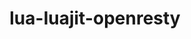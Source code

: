 ---
title: "lua-luajit-openresty"
layout: cache
categories: [package, develop-2024-11-10]
meta: {"versions": ["2.1-20240626"], "compilers": ["apple-clang@=15.0.0", "gcc@=10.2.1"], "oss": ["centos7", "ventura"], "platforms": ["darwin", "linux"], "targets": ["aarch64", "x86_64_v3"], "stacks": ["developer-tools-darwin", "developer-tools-manylinux2014", "root"], "num_specs": 2, "num_specs_by_stack": {"root": 2, "developer-tools-darwin": 1, "developer-tools-manylinux2014": 1}}
spec_details: [{"hash": "ozd5mgogxmd5l7tvitsm3yex236nmih3", "compiler": "apple-clang@=15.0.0", "versions": ["2.1-20240626"], "os": "ventura", "platform": "darwin", "target": "aarch64", "variants": ["build_system=makefile", "fetcher=curl", "+lualinks"], "stacks": ["root", "developer-tools-darwin"], "size": "-", "tarball": "https://binaries.spack.io/develop-2024-11-10/build_cache/darwin-ventura-aarch64/apple-clang-15.0.0/lua-luajit-openresty-2.1-20240626/darwin-ventura-aarch64-apple-clang-15.0.0-lua-luajit-openresty-2.1-20240626-ozd5mgogxmd5l7tvitsm3yex236nmih3.spack"}, {"hash": "qfccgdjeerabnxbolhfiylgscg2rrgd4", "compiler": "gcc@=10.2.1", "versions": ["2.1-20240626"], "os": "centos7", "platform": "linux", "target": "x86_64_v3", "variants": ["build_system=makefile", "fetcher=curl", "+lualinks"], "stacks": ["root", "developer-tools-manylinux2014"], "size": "-", "tarball": "https://binaries.spack.io/develop-2024-11-10/build_cache/linux-centos7-x86_64_v3/gcc-10.2.1/lua-luajit-openresty-2.1-20240626/linux-centos7-x86_64_v3-gcc-10.2.1-lua-luajit-openresty-2.1-20240626-qfccgdjeerabnxbolhfiylgscg2rrgd4.spack"}]
---